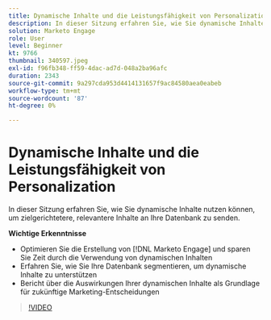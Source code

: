 ```yaml
---
title: Dynamische Inhalte und die Leistungsfähigkeit von Personalization
description: In dieser Sitzung erfahren Sie, wie Sie dynamische Inhalte nutzen können, um zielgerichtetere, relevantere Inhalte an Ihre Datenbank zu senden.
solution: Marketo Engage
role: User
level: Beginner
kt: 9766
thumbnail: 340597.jpeg
exl-id: f96fb348-ff59-4dac-ad7d-048a2ba96afc
duration: 2343
source-git-commit: 9a297cda953d4414131657f9ac84580aea0eabeb
workflow-type: tm+mt
source-wordcount: '87'
ht-degree: 0%

---
```


# Dynamische Inhalte und die Leistungsfähigkeit von Personalization

In dieser Sitzung erfahren Sie, wie Sie dynamische Inhalte nutzen können, um zielgerichtetere, relevantere Inhalte an Ihre Datenbank zu senden.

**Wichtige Erkenntnisse**

* Optimieren Sie die Erstellung von [!DNL Marketo Engage] und sparen Sie Zeit durch die Verwendung von dynamischen Inhalten
* Erfahren Sie, wie Sie Ihre Datenbank segmentieren, um dynamische Inhalte zu unterstützen
* Bericht über die Auswirkungen Ihrer dynamischen Inhalte als Grundlage für zukünftige Marketing-Entscheidungen

>[!VIDEO](https://video.tv.adobe.com/v/340597/?quality=12&learn=on)
